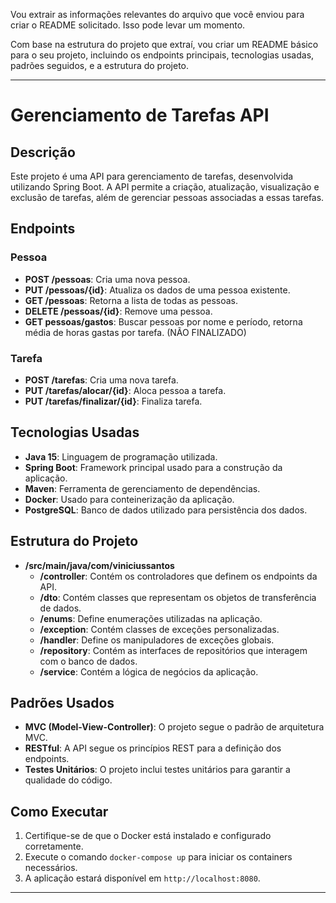Vou extrair as informações relevantes do arquivo que você enviou para criar o README solicitado. Isso pode levar um momento.

Com base na estrutura do projeto que extraí, vou criar um README básico para o seu projeto, incluindo os endpoints principais, tecnologias usadas, padrões seguidos, e a estrutura do projeto.

---

# Gerenciamento de Tarefas API

## Descrição
Este projeto é uma API para gerenciamento de tarefas, desenvolvida utilizando Spring Boot. A API permite a criação, atualização, visualização e exclusão de tarefas, além de gerenciar pessoas associadas a essas tarefas.

## Endpoints

### Pessoa
- **POST /pessoas**: Cria uma nova pessoa.
- **PUT /pessoas/{id}**: Atualiza os dados de uma pessoa existente.
- **GET /pessoas**: Retorna a lista de todas as pessoas.
- **DELETE /pessoas/{id}**: Remove uma pessoa.
- **GET pessoas/gastos**: Buscar pessoas por nome e período, retorna média de horas gastas por tarefa. (NÃO FINALIZADO)


### Tarefa
- **POST /tarefas**: Cria uma nova tarefa.
- **PUT /tarefas/alocar/{id}**: Aloca pessoa a tarefa.
- **PUT /tarefas/finalizar/{id}**: Finaliza tarefa.


## Tecnologias Usadas
- **Java 15**: Linguagem de programação utilizada.
- **Spring Boot**: Framework principal usado para a construção da aplicação.
- **Maven**: Ferramenta de gerenciamento de dependências.
- **Docker**: Usado para conteinerização da aplicação.
- **PostgreSQL**: Banco de dados utilizado para persistência dos dados.

## Estrutura do Projeto

- **/src/main/java/com/viniciussantos**
    - **/controller**: Contém os controladores que definem os endpoints da API.
    - **/dto**: Contém classes que representam os objetos de transferência de dados.
    - **/enums**: Define enumerações utilizadas na aplicação.
    - **/exception**: Contém classes de exceções personalizadas.
    - **/handler**: Define os manipuladores de exceções globais.
    - **/repository**: Contém as interfaces de repositórios que interagem com o banco de dados.
    - **/service**: Contém a lógica de negócios da aplicação.

## Padrões Usados
- **MVC (Model-View-Controller)**: O projeto segue o padrão de arquitetura MVC.
- **RESTful**: A API segue os princípios REST para a definição dos endpoints.
- **Testes Unitários**: O projeto inclui testes unitários para garantir a qualidade do código.

## Como Executar

1. Certifique-se de que o Docker está instalado e configurado corretamente.
2. Execute o comando `docker-compose up` para iniciar os containers necessários.
3. A aplicação estará disponível em `http://localhost:8080`.

---

